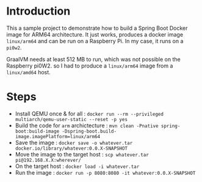 # Introduction 

This a sample project to demonstrate how to build a Spring Boot Docker image for ARM64 architecture.
It just works, produces a docker image `linux/arm64` and can be run on a Raspberry Pi. In my case, it runs on a `pi0w2`.

GraalVM needs at least 512 MB to run, which was not possible on the Raspberry pi0W2. so I had to produce a `linux/arm64` image from a `linux/amd64` host.

# Steps
- Install QEMU once & for all : `docker run --rm --privileged multiarch/qemu-user-static --reset -p yes`
- Build the code for `arm` archictecture : `mvn clean -Pnative spring-boot:build-image -Dspring-boot.build-image.imagePlatform=linux/arm64`
- Save the image : `docker save -o whatever.tar docker.io/library/whatever:0.0.X-SNAPSHOT`
- Move the image to the target host : `scp whatever.tar pi@192.168.X.X:wherever/`
- On the target host : `docker load -i whatever.tar`
- Run the image : `docker run -p 8080:8080 -it whatever:0.0.X-SNAPSHOT`
